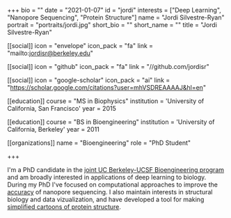 +++
bio = ""
date = "2021-01-07"
id = "jordi"
interests = ["Deep Learning", "Nanopore Sequencing", "Protein Structure"]
name = "Jordi Silvestre-Ryan"
portrait = "portraits/jordi.jpg"
short_bio = ""
short_name = ""
title = "Jordi Silvestre-Ryan"

[[social]]
    icon = "envelope"
    icon_pack = "fa"
    link = "mailto:jordisr@berkeley.edu"

[[social]]
    icon = "github"
    icon_pack = "fa"
    link = "//github.com/jordisr"

[[social]]
    icon = "google-scholar"
    icon_pack = "ai"
    link = "https://scholar.google.com/citations?user=mhVSDREAAAAJ&hl=en"

[[education]]
    course = "MS in Biophysics"
    institution = 'University of California, San Francisco'
    year = 2015

[[education]]
    course = "BS in Bioengineering"
    institution = 'University of California, Berkeley'
    year = 2011

[[organizations]]
    name = "Bioengineering"
    role = "PhD Student"

+++ 

I'm a PhD candidate in the [joint UC Berkeley-UCSF Bioengineering program](https://bioegrad.berkeley.edu/) and am broadly interested in applications of deep learning to biology.
During my PhD I've focused on computational approaches to improve the [accuracy](https://www.biorxiv.org/content/10.1101/2020.02.25.956771v1.abstract) of nanopore sequencing. 
I also maintain interests in structural biology and data vizualization, and have developed a tool for making [simplified cartoons of protein structure](https://github.com/jordisr/cellscape).